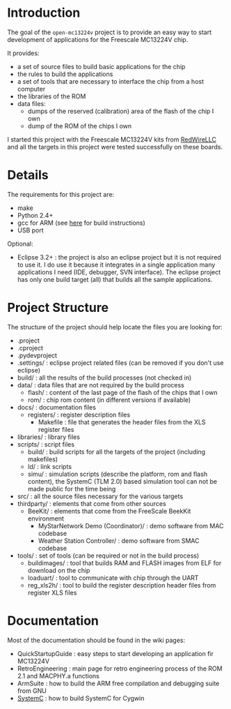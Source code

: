 # Introduction #

The goal of the `open-mc13224v` project is to provide an easy way to start development of applications for the Freescale MC13224V chip.

It provides:
  * a set of source files to build basic applications for the chip
  * the rules to build the applications
  * a set of tools that are necessary to interface the chip from a host computer
  * the libraries of the ROM
  * data files:
    * dumps of the reserved (calibration) area of the flash of the chip I own
    * dump of the ROM of the chips I own

I started this project with the Freescale MC13224V kits from [RedWireLLC](http://www.redwirellc.com/store) and all the targets in this project were tested successfully on these boards.

# Details #

The requirements for this project are:
  * make
  * Python 2.4+
  * gcc for ARM (see [here](wiki/ArmSuite.md) for build instructions)
  * USB port

Optional:
  * Eclipse 3.2+ : the project is also an eclipse project but it is not required to use it.  I do use it because it integrates in a single application many applications I need (IDE, debugger, SVN interface).  The eclipse project has only one build target (all) that builds all the sample applications.

# Project Structure #
The structure of the project should help locate the files you are looking for:

  * .project
  * .cproject
  * .pydevproject
  * .settings/ : eclipse project related files (can be removed if you don't use eclipse)
  * build/ : all the results of the build processes (not checked in)
  * data/ : data files that are not required by the build process
    * flash/ : content of the last page of the flash of the chips that I own
    * rom/ : chip rom content (in different versions if available)
  * docs/ : documentation files
    * registers/ : register description files
      * Makefile : file that generates the header files from the XLS register files
  * libraries/ : library files
  * scripts/ : script files
    * build/ : build scripts for all the targets of the project (including makefiles)
    * ld/ : link scripts
    * simu/ : simulation scripts (describe the platform, rom and flash content), the SystemC (TLM 2.0) based simulation tool can not be made public for the time being
  * src/ : all the source files necessary for the various targets
  * thirdparty/ : elements that come from other sources
    * BeeKit/ : elements that come from the FreeScale BeekKit environment
      * MyStarNetwork Demo (Coordinator)/ : demo software from MAC codebase
      * Weather Station Controller/ : demo software from SMAC codebase
  * tools/ : set of tools (can be required or not in the build process)
    * buildimages/ : tool that builds RAM and FLASH images from ELF for download on the chip
    * loaduart/ : tool to communicate with chip through the UART
    * reg\_xls2h/ : tool to build the register description header files from register XLS files

# Documentation #
Most of the documentation should be found in the wiki pages:
  * QuickStartupGuide : easy steps to start developing an application fir MC13224V
  * RetroEngineering : main page for retro engineering process of the ROM 2.1 and MACPHY.a functions
  * ArmSuite : how to build the ARM free compilation and debugging suite from GNU
  * [SystemC](SystemC.md) : how to build SystemC for Cygwin

